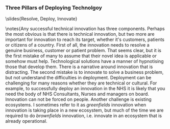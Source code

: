 ### Three Pillars of Deploying Technolgoy

\slides{Resolve, Deploy, Innovate}


\notes{Any successful technical innovation has three components. Perhaps the most obvious is that there is technical innovation, but two more are important for innovation to reach its target, whether it's customers, patients or citizens of a country. First of all, the innovation needs to resolve a genuine business, customer or patient problem. That seems clear, but it is the first mistake of many to assume that their novel idea is applicable or somehow must help. Technological solutions have a manner of hypnotising those that develop them. There is a narrative around innovation that is distracting. The second mistake is to innovate to solve a business problem, but not understand the difficulties in deployment. Deployment can be challenging for many reasons whether they are technical or cultural. For example, to successfully deploy an innovation in the NHS it is likely that you need the body of NHS Consultants, Nurses and managers on board. Innovation can not be forced on people. Another challenge is existing ecosystems. I sometimes refer to it as *greenfields* innovation when innovation is taking place in a new ecosystem, but much of the time we are required to do *brownfields* innovation, i.e. innovate in an ecosystem that is already operational.
